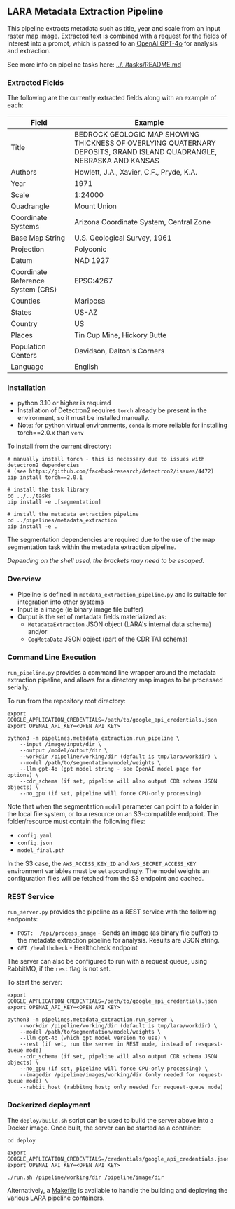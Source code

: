 
## LARA Metadata Extraction Pipeline


This pipeline extracts metadata such as title, year and scale from an input raster map image.  Extracted text is
combined with a request for the fields of interest into a prompt, which is passed to an [OpenAI GPT-4o](https://platform.openai.com/docs/models/gpt-4o#gpt-4o) for analysis and extraction.

See more info on pipeline tasks here: [../../tasks/README.md](../../tasks/README.md)

### Extracted Fields

The following are the currently extracted fields along with an example of each:

| Field | Example |
|-------|---------|
| Title |BEDROCK GEOLOGIC MAP SHOWING THICKNESS OF OVERLYING QUATERNARY DEPOSITS, GRAND ISLAND QUADRANGLE, NEBRASKA AND KANSAS |
| Authors | Howlett, J.A., Xavier, C.F., Pryde, K.A. |
| Year | 1971 |
| Scale | 1:24000 |
| Quadrangle | Mount Union |
| Coordinate Systems | Arizona Coordinate System, Central Zone |
| Base Map String | U.S. Geological Survey, 1961 |
| Projection | Polyconic |
| Datum | NAD 1927 |
| Coordinate Reference System (CRS) | EPSG:4267 |
| Counties | Mariposa |
| States | US-AZ |
| Country | US |
| Places | Tin Cup Mine, Hickory Butte |
| Population Centers | Davidson, Dalton's Corners |
| Language | English |

### Installation

* python 3.10 or higher is required
* Installation of Detectron2 requires `torch` already be present in the environment, so it must be installed manually.
* Note: for python virtual environments, `conda` is more reliable for installing torch==2.0.x than `venv`

To install from the current directory:
```
# manually install torch - this is necessary due to issues with detectron2 dependencies
# (see https://github.com/facebookresearch/detectron2/issues/4472)
pip install torch==2.0.1

# install the task library
cd ../../tasks
pip install -e .[segmentation]

# install the metadata extraction pipeline
cd ../pipelines/metadata_extraction
pip install -e .
```

The segmentation dependencies are required due to the use of the map segmentation task within the metadata extraction pipeline.

*Depending on the shell used, the brackets may need to be escaped.*

### Overview ###

* Pipeline is defined in `metdata_extraction_pipeline.py` and is suitable for integration into other systems
* Input is a image (ie binary image file buffer)
* Output is the set of metadata fields materialized as:
  * `MetadataExtraction` JSON object (LARA's internal data schema) and/or
  * `CogMetaData` JSON object (part of the CDR TA1 schema)

### Command Line Execution ###
`run_pipeline.py` provides a command line wrapper around the metadata extraction pipeline, and allows for a directory map images to be processed serially.

To run from the repository root directory:
```
export GOOGLE_APPLICATION_CREDENTIALS=/path/to/google_api_credentials.json
export OPENAI_API_KEY=<OPEN API KEY>

python3 -m pipelines.metadata_extraction.run_pipeline \
    --input /image/input/dir \
    --output /model/output/dir \
    --workdir /pipeline/working/dir (default is tmp/lara/workdir) \
    --model /path/to/segmentation/model/weights \
    --llm gpt-4o (gpt model string - see OpenAI model page for options) \
    --cdr_schema (if set, pipeline will also output CDR schema JSON objects) \
    --no_gpu (if set, pipeline will force CPU-only processing)
```

Note that when the segmentation `model` parameter can point to a folder in the local file system, or to a resource on an S3-compatible endpoint. The folder/resource must contain the following files:
* `config.yaml`
* `config.json`
* `model_final.pth`

In the S3 case, the `AWS_ACCESS_KEY_ID` and `AWS_SECRET_ACCESS_KEY` environment variables must be set accordingly.  The model weights an configuration files will be fetched from the S3 endpoint and cached.

### REST Service ###
`run_server.py` provides the pipeline as a REST service with the following endpoints:
* ```POST:  /api/process_image``` - Sends an image (as binary file buffer) to the metadata extraction pipeline for analysis. Results are JSON string.
* ```GET /healthcheck``` - Healthcheck endpoint

The server can also be configured to run with a request queue, using RabbitMQ, if the `rest` flag is not set.

To start the server:
```
export GOOGLE_APPLICATION_CREDENTIALS=/path/to/google_api_credentials.json
export OPENAI_API_KEY=<OPEN API KEY>

python3 -m pipelines.metadata_extraction.run_server \
    --workdir /pipeline/working/dir (default is tmp/lara/workdir) \
    --model /path/to/segmentation/model/weights \
    --llm gpt-4o (which gpt model version to use) \
    --rest (if set, run the server in REST mode, instead of resquest-queue mode)
    --cdr_schema (if set, pipeline will also output CDR schema JSON objects) \
    --no_gpu (if set, pipeline will force CPU-only processing) \
    --imagedir /pipeline/images/working/dir (only needed for request-queue mode) \
    --rabbit_host (rabbitmq host; only needed for request-queue mode)
```

### Dockerized deployment
The `deploy/build.sh` script can be used to build the server above into a Docker image.  Once built, the server can be started as a container:

```
cd deploy

export GOOGLE_APPLICATION_CREDENTIALS=/credentials/google_api_credentials.json
export OPENAI_API_KEY=<OPEN API KEY>

./run.sh /pipeline/working/dir /pipeline/image/dir
```

Alternatively, a [Makefile](../../Makefile) is available to handle the building and deploying the various LARA pipeline containers.

